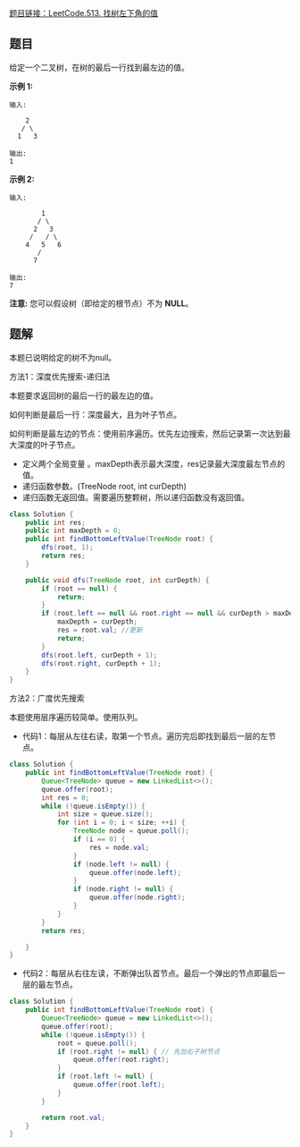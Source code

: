[题目链接：LeetCode.513. 找树左下角的值](https://leetcode-cn.com/problems/find-bottom-left-tree-value/)

## 题目

给定一个二叉树，在树的最后一行找到最左边的值。

**示例 1:**

```
输入:

    2
   / \
  1   3

输出:
1
```

**示例 2:**

```
输入:

        1
       / \
      2   3
     /   / \
    4   5   6
       /
      7

输出:
7
```

**注意:** 您可以假设树（即给定的根节点）不为 **NULL**。

## 题解

本题已说明给定的树不为null。

方法1：深度优先搜索-递归法

本题要求返回树的最后一行的最左边的值。

如何判断是最后一行：深度最大，且为叶子节点。

如何判断是最左边的节点：使用前序遍历。优先左边搜索，然后记录第一次达到最大深度的叶子节点。

* 定义两个全局变量 。maxDepth表示最大深度，res记录最大深度最左节点的值。
* 递归函数参数。(TreeNode root, int curDepth)
* 递归函数无返回值。需要遍历整颗树，所以递归函数没有返回值。

```java
class Solution {
    public int res;
    public int maxDepth = 0;    
    public int findBottomLeftValue(TreeNode root) {
        dfs(root, 1);
        return res;
    }

    public void dfs(TreeNode root, int curDepth) {
        if (root == null) {
            return;
        }
        if (root.left == null && root.right == null && curDepth > maxDepth) { // 当遇到叶子节点时更新最大深度
            maxDepth = curDepth;
            res = root.val; //更新
            return;
        }
        dfs(root.left, curDepth + 1);
        dfs(root.right, curDepth + 1);
    }
}
```

方法2：广度优先搜索

本题使用层序遍历较简单。使用队列。

* 代码1：每层从左往右读，取第一个节点。遍历完后即找到最后一层的左节点。

```java
class Solution {
    public int findBottomLeftValue(TreeNode root) {
        Queue<TreeNode> queue = new LinkedList<>();
        queue.offer(root);
        int res = 0;
        while (!queue.isEmpty()) {
            int size = queue.size();
            for (int i = 0; i < size; ++i) {
                TreeNode node = queue.poll();
                if (i == 0) {
                    res = node.val;
                }
                if (node.left != null) {
                    queue.offer(node.left);
                }
                if (node.right != null) {
                    queue.offer(node.right);
                }        
            }
        }
        return res;

    }
}
```

* 代码2：每层从右往左读，不断弹出队首节点。最后一个弹出的节点即最后一层的最左节点。

```java
class Solution {  
    public int findBottomLeftValue(TreeNode root) {
        Queue<TreeNode> queue = new LinkedList<>();
        queue.offer(root);
        while (!queue.isEmpty()) {
            root = queue.poll();
            if (root.right != null) { // 先加右子树节点
                queue.offer(root.right);
            }
            if (root.left != null) {
                queue.offer(root.left);
            }
        }

        return root.val;
    }
}
```

